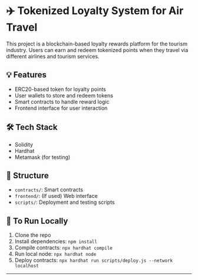 # ✈️ Tokenized Loyalty System for Air Travel

This project is a blockchain-based loyalty rewards platform for the tourism industry. Users can earn and redeem tokenized points when they travel via different airlines and tourism services.

## 💡 Features
- ERC20-based token for loyalty points
- User wallets to store and redeem tokens
- Smart contracts to handle reward logic
- Frontend interface for user interaction

## 🛠 Tech Stack
- Solidity
- Hardhat
- Metamask (for testing)

## 📁 Structure
- `contracts/`: Smart contracts
- `frontend/`: (If used) Web interface
- `scripts/`: Deployment and testing scripts

## 🧪 To Run Locally
1. Clone the repo  
2. Install dependencies: `npm install`  
3. Compile contracts: `npx hardhat compile`  
4. Run local node: `npx hardhat node`  
5. Deploy contracts: `npx hardhat run scripts/deploy.js --network localhost`

---

